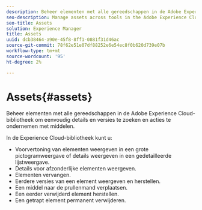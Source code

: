 ```yaml
---
description: Beheer elementen met alle gereedschappen in de Adobe Experience Cloud-bibliotheek om eenvoudig details en versies te zoeken en acties te ondernemen met middelen.
seo-description: Manage assets across tools in the Adobe Experience Cloud Library to easily find details and versions and take actions on assets.
seo-title: Assets
solution: Experience Manager
title: Assets
uuid: dcb38464-a90e-45f8-8ff1-0881f31d46ac
source-git-commit: 78f62e51e07df88252e6e54ec8f0b620d739e07b
workflow-type: tm+mt
source-wordcount: '95'
ht-degree: 2%

---
```



# Assets{#assets}

Beheer elementen met alle gereedschappen in de Adobe Experience Cloud-bibliotheek om eenvoudig details en versies te zoeken en acties te ondernemen met middelen.

In de Experience Cloud-bibliotheek kunt u:

* Voorvertoning van elementen weergeven in een grote pictogramweergave of details weergeven in een gedetailleerde lijstweergave.
* Details voor afzonderlijke elementen weergeven.
* Elementen vervangen.
* Eerdere versies van een element weergeven en herstellen.
* Een middel naar de prullenmand verplaatsen.
* Een eerder verwijderd element herstellen.
* Een getrapt element permanent verwijderen.

